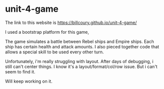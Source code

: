 # unit-4-game

The link to this website is  https://billcoury.github.io/unit-4-game/

I used a bootstrap platform for this game,

The game simulates a battle between Rebel ships and Empire ships.
Each ship has certain health and attack amounts.
I also pieced together code that allows a special skill to be used every other turn.

Unfortunately, i'm really struggling with layout.  After days of debugging, i still can't center things.  I know it's a layout/format/col/row issue.  But i can't seem to find it.

Will keep working on it.
